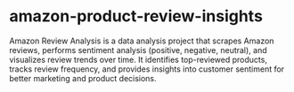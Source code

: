 # amazon-product-review-insights
Amazon Review Analysis is a data analysis project that scrapes Amazon reviews, performs sentiment analysis (positive, negative, neutral), and visualizes review trends over time. It identifies top-reviewed products, tracks review frequency, and provides insights into customer sentiment for better marketing and product decisions.
